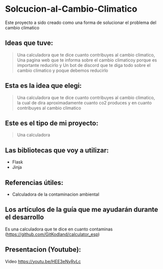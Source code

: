 # Solcucion-al-Cambio-Climatico
Este proyecto a sido creado como una forma de solucionar el problema del cambio climatico

## Ideas que tuve:
> Una calculadora que te dice cuanto contribuyes al cambio climatico,
> Una pagina web que te informa sobre el cambio climaticoy porque es importante reducirlo y
> Un bot de discord que te diga todo sobre el cambio climatico y poque debemos reducirlo

## Esta es la idea que elegi:
> Una calculadora que te dice cuanto contribuyes al cambio climatico, la cual de dira aproximadamente cuanto co2 produces y en cuanto contribuyes al cambio climatico

## Este es el tipo de mi proyecto:
> Una calculadora

## Las bibliotecas que voy a utilizar:
- Flask
- Jinja

## Referencias útiles:
- Calculadora de la contaminacion ambiental

## Los artículos de la guía que me ayudarán durante el desarrollo
Es una calculadora que te dice en cuanto contaminas (https://github.com/GitKodland/calculator_esp)

## Presentacion (Youtube):
Video https://youtu.be/HEE3eNyRvLc
